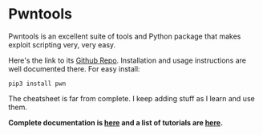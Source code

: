 # Pwntools
Pwntools is an excellent suite of tools and Python package that makes exploit scripting very, very easy.

Here's the link to its [Github Repo](https://github.com/Gallopsled/pwntools). Installation and usage instructions are well documented there. For easy install:
```
pip3 install pwn
```

The cheatsheet is far from complete. I keep adding stuff as I learn and use them. 

**Complete documentation is [here](https://docs.pwntools.com/) and a list of tutorials are [here](https://github.com/Gallopsled/pwntools-tutorial).**
